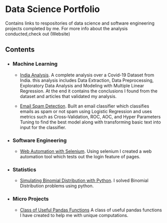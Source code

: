 # Data Science Portfolio

Contains links to respositories of data science and software engineering projects completed by me. 
For more info about the analysis conducted,check out (Website)

## Contents

* ### Machine Learning
  * [India Analysis](https://github.com/faraz176/India_Dataset/blob/master/India_Dataset_Analysis.ipynb). A complete analysis over a Covid-19 Dataset from India.
    this analysis includes Data Extraction, Data Preprocessing, Exploratory Data Analysis and Modeling with Multiple Linear Regression. At the end it contains the conclusions
    I found from the dataset and articles that validated my analysis.
    
  * [Email Spam Detection](https://github.com/faraz176/Email_Spam_Classifier). Built an email classifier which classifies emails as spam or not spam using Logistic Regression and uses metrics such as Cross-Validation, ROC, AOC, and Hyper Parameters Tuning to find the best model along with transforming basic text into input for the classifier.
  
  
* ### Software Engineering
  * [Web Automation with Selenium](https://github.com/faraz176/TikTok-BruteFroce). Using selenium I created a web automation tool which tests out the login feature of pages.
  
* ### Statistics
  * [Simulating Binomial Distribution with Python](https://github.com/faraz176/Binomial-Distribution/blob/main/Binomial%20Distribution.ipynb). I solved Binomial Distribution problems using python. 
  
* ### Micro Projects
  * [Class of Useful Pandas Functions](https://github.com/faraz176/useful_pandas_functions/blob/master/classes.py) A class of useful pandas functions I have created to help me with unique computations.

